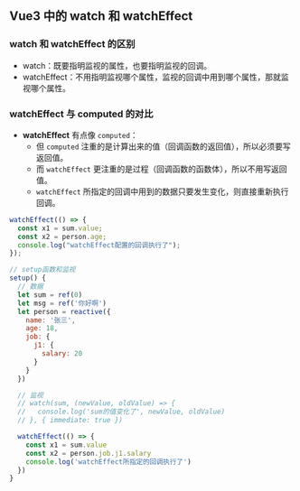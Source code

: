 ## Vue3 中的 watch 和 watchEffect

### watch 和 watchEffect 的区别

- watch：既要指明监视的属性，也要指明监视的回调。
- watchEffect：不用指明监视哪个属性，监视的回调中用到哪个属性，那就监视哪个属性。

### watchEffect 与 computed 的对比

- **watchEffect** 有点像 `computed`：
  - 但 `computed` 注重的是计算出来的值（回调函数的返回值），所以必须要写返回值。
  - 而 `watchEffect` 更注重的是过程（回调函数的函数体），所以不用写返回值。
  - `watchEffect` 所指定的回调中用到的数据只要发生变化，则直接重新执行回调。

```javascript
watchEffect(() => {
  const x1 = sum.value;
  const x2 = person.age;
  console.log("watchEffect配置的回调执行了");
});
```

```js
// setup函数和监视
setup() {
  // 数据
  let sum = ref(0)
  let msg = ref('你好啊')
  let person = reactive({
    name: '张三',
    age: 18,
    job: {
      j1: {
        salary: 20
      }
    }
  })

  // 监视
  // watch(sum, (newValue, oldValue) => {
  //   console.log('sum的值变化了', newValue, oldValue)
  // }, { immediate: true })

  watchEffect(() => {
    const x1 = sum.value
    const x2 = person.job.j1.salary
    console.log('watchEffect所指定的回调执行了')
  })
}
```
